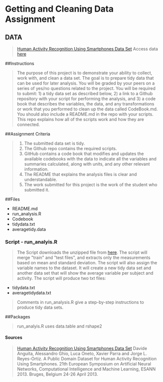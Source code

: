 # Getting and Cleaning Data Assignment

## DATA
> [Human Activity Recognition Using Smartphones Data Set](http://archive.ics.uci.edu/ml/datasets/Human+Activity+Recognition+Using+Smartphones "UCI")
> Access data [here](https://d396qusza40orc.cloudfront.net/getdata%2Fprojectfiles%2FUCI%20HAR%20Dataset.zip)

##Instructions
> The purpose of this project is to demonstrate your ability to collect, work with, and clean a data set. The goal is to prepare tidy data that can be used for later analysis. You will be graded by your peers on a series of yes/no questions related to the project. You will be required to submit: 1) a tidy data set as described below, 2) a link to a Github repository with your script for performing the analysis, and 3) a code book that describes the variables, the data, and any transformations or work that you performed to clean up the data called CodeBook.md. You should also include a README.md in the repo with your scripts. This repo explains how all of the scripts work and how they are connected.

##Assignment Criteria
> 1. The submitted data set is tidy.
> 2. The Github repo contains the required scripts.
> 3. GitHub contains a code book that modifies and updates the available codebooks with the data to indicate all the variables and summaries calculated, along with units, and any other relevant information.
> 4. The README that explains the analysis files is clear and understandable.
> 5. The work submitted for this project is the work of the student who submitted it.

##Files
* README.md
* run_analysis.R
* Codebook
* tidydata.txt
* averagetidy.data

### Script - run_analyis.R
> The Script downloads the unzipped file from [here](https://d396qusza40orc.cloudfront.net/getdata%2Fprojectfiles%2FUCI%20HAR%20Dataset.zip). The script will merge "train" and "test files", and extracts only the measurements based on mean and standard deviation. The script will also assign the variable names to the dataset. It will create a new tidy data set and another data set that will show the average variable per subject and activity.
> The script will produce two txt files:
* tidydata.txt
* averagetidydata.txt

> Comments in run_analysis.R give a step-by-step instructions to produce tidy data sets.

##Packages
> run_analyis.R uses data.table and rshape2

#### Sources
> [Human Activity Recognition Using Smartphones Data Set](http://archive.ics.uci.edu/ml/datasets/Human+Activity+Recognition+Using+Smartphones "UCI")
>  Davide Anguita, Alessandro Ghio, Luca Oneto, Xavier Parra and Jorge L. Reyes-Ortiz. A Public Domain Dataset for Human Activity Recognition Using Smartphones. 21th European Symposium on Artificial Neural Networks, Computational Intelligence and Machine Learning, ESANN 2013. Bruges, Belgium 24-26 April 2013.
